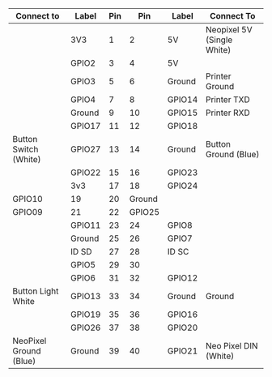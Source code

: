| Connect to | Label | Pin | Pin | Label | Connect To |
|---|---|---|---|---|---|
||3V3|1|2|5V| Neopixel 5V (Single White)|
||GPIO2|3|4|5V||
||GPIO3|5|6|Ground|Printer Ground|
||GPIO4|7|8|GPIO14|Printer TXD|
||Ground|9|10|GPIO15|Printer RXD|
||GPIO17|11|12|GPIO18||
|Button Switch (White)|GPIO27|13|14|Ground|Button Ground (Blue)|
||GPIO22|15|16|GPIO23||
||3v3|17|18|GPIO24||
|GPIO10|19|20|Ground||
|GPIO09|21|22|GPIO25||
||GPIO11|23|24|GPIO8||
||Ground|25|26|GPIO7||
||ID SD|27|28|ID SC||
||GPIO5|29|30||
||GPIO6|31|32|GPIO12||
|Button Light White|GPIO13|33|34|Ground|Ground|Button Light Blue|
||GPIO19|35|36|GPIO16||
||GPIO26|37|38|GPIO20||
|NeoPixel Ground (Blue)|Ground|39|40|GPIO21|Neo Pixel DIN (White)|

